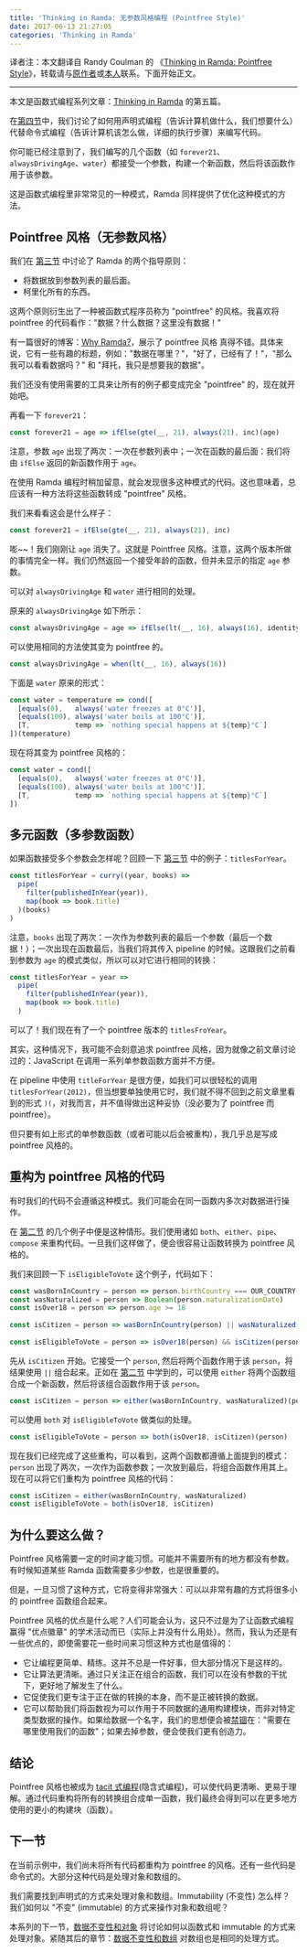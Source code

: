 ```yaml
---
title: 'Thinking in Ramda: 无参数风格编程 (Pointfree Style)'
date: 2017-06-13 21:27:05
categories: 'Thinking in Ramda'
---
```


译者注：本文翻译自 Randy Coulman 的 《[Thinking in Ramda: Pointfree Style](http://randycoulman.com/blog/2016/06/21/thinking-in-ramda-pointfree-style/)》，转载请与[原作者](https://github.com/randycoulman)或[本人](https://github.com/adispring)联系。下面开始正文。

---

本文是函数式编程系列文章：[Thinking in Ramda](https://adispring.coding.me/categories/Thinking-in-Ramda/) 的第五篇。

在[第四节](https://adispring.coding.me/2017/06/11/Thinking-in-Ramda-Declarative-Programming/)中，我们讨论了如何用声明式编程（告诉计算机做什么，我们想要什么）代替命令式编程（告诉计算机该怎么做，详细的执行步骤）来编写代码。

你可能已经注意到了，我们编写的几个函数（如 `forever21`、`alwaysDrivingAge`、`water`）都接受一个参数，构建一个新函数，然后将该函数作用于该参数。

这是函数式编程里非常常见的一种模式，Ramda 同样提供了优化这种模式的方法。

## Pointfree 风格（无参数风格）

我们在 [第三节](https://adispring.coding.me/2017/06/11/Thinking-in-Ramda-Partial-Application/) 中讨论了 Ramda 的两个指导原则：

* 将数据放到参数列表的最后面。
* 柯里化所有的东西。

这两个原则衍生出了一种被函数式程序员称为 "pointfree" 的风格。我喜欢将 pointfree 的代码看作："数据？什么数据？这里没有数据！"

有一篇很好的博客：[Why Ramda?](http://fr.umio.us/why-ramda/)，展示了 pointfree 风格 真得不错。具体来说，它有一些有趣的标题，例如："数据在哪里？"，"好了，已经有了！"，"那么我可以看看数据吗？" 和 "拜托，我只是想要我的数据"。

我们还没有使用需要的工具来让所有的例子都变成完全 "pointfree" 的，现在就开始吧。

再看一下 `forever21`：

```js
const forever21 = age => ifElse(gte(__, 21), always(21), inc)(age)
```

注意，参数 `age` 出现了两次：一次在参数列表中；一次在函数的最后面：我们将由 `ifElse` 返回的新函数作用于 `age`。

在使用 Ramda 编程时稍加留意，就会发现很多这种模式的代码。这也意味着，总应该有一种方法将这些函数转成 "pointfree" 风格。

我们来看看这会是什么样子：

```js
const forever21 = ifElse(gte(__, 21), always(21), inc)
```

嘭~~！我们刚刚让 `age` 消失了。这就是 Pointfree 风格。注意，这两个版本所做的事情完全一样。我们仍然返回一个接受年龄的函数，但并未显示的指定 `age` 参数。

可以对 `alwaysDrivingAge` 和 `water` 进行相同的处理。

原来的 `alwaysDrivingAge` 如下所示：

```js
const alwaysDrivingAge = age => ifElse(lt(__, 16), always(16), identity)(age)
```

可以使用相同的方法使其变为 pointfree 的。

```js
const alwaysDrivingAge = when(lt(__, 16), always(16))
```

下面是 `water` 原来的形式：

```js
const water = temperature => cond([
  [equals(0),   always('water freezes at 0°C')],
  [equals(100), always('water boils at 100°C')],
  [T,           temp => `nothing special happens at ${temp}°C`]
])(temperature)
```

现在将其变为 pointfree 风格的：

```js
const water = cond([
  [equals(0),   always('water freezes at 0°C')],
  [equals(100), always('water boils at 100°C')],
  [T,           temp => `nothing special happens at ${temp}°C`]
])
```

## 多元函数（多参数函数）

如果函数接受多个参数会怎样呢？回顾一下 [第三节](https://adispring.coding.me/2017/06/11/Thinking-in-Ramda-Partial-Application/) 中的例子：`titlesForYear`。

```js
const titlesForYear = curry((year, books) =>
  pipe(
    filter(publishedInYear(year)),
    map(book => book.title)
  )(books)
)
```

注意，`books` 出现了两次：一次作为参数列表的最后一个参数（最后一个数据！）；一次出现在函数最后，当我们将其传入 pipeline 的时候。这跟我们之前看到参数为 `age` 的模式类似，所以可以对它进行相同的转换：

```js
const titlesForYear = year =>
  pipe(
    filter(publishedInYear(year)),
    map(book => book.title)
  )
```

可以了！我们现在有了一个 pointfree 版本的 `titlesFroYear`。

其实，这种情况下，我可能不会刻意追求 pointfree 风格，因为就像之前文章讨论过的：JavaScript 在调用一系列单参数函数方面并不方便。

在 pipeline 中使用 `titleForYear` 是很方便，如我们可以很轻松的调用 `titlesForYear(2012)`，但当想要单独使用它时，我们就不得不回到之前文章里看到的形式 `)(`，对我而言，并不值得做出这种妥协（没必要为了 pointfree 而 pointfree）。

但只要有如上形式的单参数函数（或者可能以后会被重构），我几乎总是写成 pointfree 风格的。

## 重构为 pointfree 风格的代码

有时我们的代码不会遵循这种模式。我们可能会在同一函数内多次对数据进行操作。

在 [第二节](https://adispring.coding.me/2017/06/10/Thinking-in-Ramda-Combining-Functions/) 的几个例子中便是这种情形。我们使用诸如 `both`、`either`、`pipe`、`compose` 来重构代码。一旦我们这样做了，便会很容易让函数转换为 pointfree 风格的。

我们来回顾一下 `isEligibleToVote` 这个例子，代码如下：

```js
const wasBornInCountry = person => person.birthCountry === OUR_COUNTRY
const wasNaturalized = person => Boolean(person.naturalizationDate)
const isOver18 = person => person.age >= 18
 
const isCitizen = person => wasBornInCountry(person) || wasNaturalized(person)
 
const isEligibleToVote = person => isOver18(person) && isCitizen(person)
```

先从 `isCitizen` 开始。它接受一个 `person`, 然后将两个函数作用于该 `person`，将结果使用 `||` 组合起来。正如在 [第二节](https://adispring.coding.me/2017/06/10/Thinking-in-Ramda-Combining-Functions/) 中学到的，可以使用 `either` 将两个函数组合成一个新函数，然后将该组合函数作用于该 `person`。

```js
const isCitizen = person => either(wasBornInCountry, wasNaturalized)(person)
```

可以使用 `both` 对 `isEligibleToVote` 做类似的处理。

```js
const isEligibleToVote = person => both(isOver18, isCitizen)(person)
```

现在我们已经完成了这些重构，可以看到，这两个函数都遵循上面提到的模式：`person` 出现了两次，一次作为函数参数；一次放到最后，将组合函数作用其上。现在可以将它们重构为 pointfree 风格的代码：

```js
const isCitizen = either(wasBornInCountry, wasNaturalized)
const isEligibleToVote = both(isOver18, isCitizen)
```

## 为什么要这么做？

Pointfree 风格需要一定的时间才能习惯。可能并不需要所有的地方都没有参数。有时候知道某些 Ramda 函数需要多少参数，也是很重要的。

但是，一旦习惯了这种方式，它将变得非常强大：可以以非常有趣的方式将很多小的 pointfree 函数组合起来。

Pointfree 风格的优点是什么呢？人们可能会认为，这只不过是为了让函数式编程赢得 "优点徽章" 的学术活动而已（实际上并没有什么用处）。然而，我认为还是有一些优点的，即使需要花一些时间来习惯这种方式也是值得的：

* 它让编程更简单、精练。这并不总是一件好事，但大部分情况下是这样的。
* 它让算法更清晰。通过只关注正在组合的函数，我们可以在没有参数的干扰下，更好地了解发生了什么。
* 它促使我们更专注于正在做的转换的本身，而不是正被转换的数据。
* 它可以帮助我们将函数视为可以作用于不同数据的通用构建模块，而非对特定类型数据的操作。如果给数据一个名字，我们的思想便会被[禁锢](https://en.wikipedia.org/wiki/Anchoring)在："需要在哪里使用我们的函数"；如果去掉参数，便会使我们更有创造力。

## 结论

Pointfree 风格也被成为 [tacit 式编程](https://en.wikipedia.org/wiki/Tacit_programming)(隐含式编程)，可以使代码更清晰、更易于理解。通过代码重构将所有的转换组合成单一函数，我们最终会得到可以在更多地方使用的更小的构建块（函数）。

## 下一节

在当前示例中，我们尚未将所有代码都重构为 pointfree 的风格。还有一些代码是命令式的。大部分这种代码是处理对象和数组的。

我们需要找到声明式的方式来处理对象和数组。Immutability (不变性) 怎么样？我们如何以 "不变" (immutable) 的方式来操作对象和数组呢？

本系列的下一节，[数据不变性和对象](https://adispring.coding.me/2017/06/16/Thinking-in-Ramda-Immutability-and-Objects/) 将讨论如何以函数式和 immutable 的方式来处理对象。紧随其后的章节：[数据不变性和数组](https://adispring.coding.me/2017/06/17/Thinking-in-Ramda-Immutability-and-Arrays/) 对数组也是相同的处理方式。
